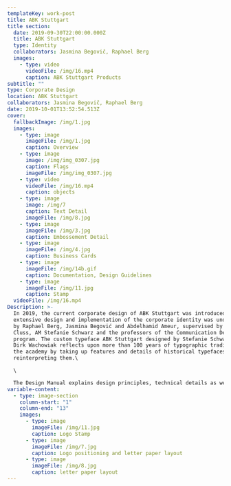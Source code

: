 ```yaml
---
templateKey: work-post
title: ABK Stuttgart
title section:
  date: 2019-09-30T22:00:00.000Z
  title: ABK Stuttgart
  type: Identity
  collaborators: Jasmina Begovič, Raphael Berg
  images:
    - type: video
      videoFile: /img/16.mp4
      caption: ABK Stuttgart Products
subtitle: ""
type: Corporate Design
location: ABK Stuttgart
collaborators: Jasmina Begovič, Raphael Berg
date: 2019-10-01T13:52:54.513Z
cover:
  fallbackImage: /img/1.jpg
  images:
    - type: image
      imageFile: /img/1.jpg
      caption: Overview
    - type: image
      image: /img/img_0307.jpg
      caption: Flags
      imageFile: /img/img_0307.jpg
    - type: video
      videoFile: /img/16.mp4
      caption: objects
    - type: image
      image: /img/7
      caption: Text Detail
      imageFile: /img/8.jpg
    - type: image
      imageFile: /img/3.jpg
      caption: Embossement Detail
    - type: image
      imageFile: /img/4.jpg
      caption: Business Cards
    - type: image
      imageFile: /img/14b.gif
      caption: Documentation, Design Guidelines
    - type: image
      imageFile: /img/11.jpg
      caption: Stamp
  videoFile: /img/16.mp4
Description: >-
  In 2019, the current corporate design of ABK Stuttgart was introduced. The
  extensive design and implementation of the corporate identity was undertaken
  by Raphael Berg, Jasmina Begović and Abdelhamid Ameur, supervised by Prof. Uli
  Cluss, AM Stefanie Schwarz and the professors of the Communication Design
  program. The custom typeface ABK Stuttgart designed by Stefanie Schwarz and
  Dirk Wachowiak reflects upon more than 100 years of typographic tradition of
  the academy by taking up features and details of historical typefaces and
  reinterpreting them.\

  \

  The Design Manual explains design principles, technical details as well as guidelines and the handling of the elements, including logo, business card, letterhead, templates for Microsoft Word, Excel and PowerPoint, certificate, folder, stamp, as well as flags and janitorial clothing.
variable-content:
  - type: image-section
    column-start: "1"
    column-end: "13"
    images:
      - type: image
        imageFile: /img/11.jpg
        caption: Logo Stamp
      - type: image
        imageFile: /img/7.jpg
        caption: Logo positioning and letter paper layout
      - type: image
        imageFile: /img/8.jpg
        caption: letter paper layout
---
```

